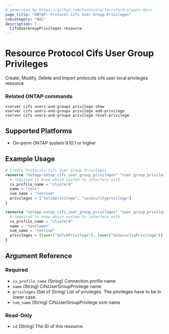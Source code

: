 ```yaml
---
# generated by https://github.com/hashicorp/terraform-plugin-docs
page_title: "ONTAP: Protocol Cifs User Group Privileges"
subcategory: "NAS"
description: |-
  CifsUserGroupPrivileges resource
---
```


# Resource Protocol Cifs User Group Privileges
Create, Modify, Delete and Import protocols cifs user local privileges resource

### Related ONTAP commands
```commandline
vserver cifs users-and-groups privilege show
vserver cifs users-and-groups privilege add-privilege
vserver cifs users-and-groups privilege reset-privilege
```

## Supported Platforms
* On-perm ONTAP system 9.10.1 or higher

## Example Usage
```terraform
# Create Protocols Cifs User Group Privileges
resource "netapp-ontap_cifs_user_group_privileges" "user_group_privileges_exp1" {
  # required to know which system to interface with
  cx_profile_name = "cluster4"
  name = "test"
  svm_name = "testsvm"
  privileges = ["setcbprivilege", "sesecurityprivilege"]
}

resource "netapp-ontap_cifs_user_group_privileges" "user_group_privileges_exp2" {
  # required to know which system to interface with
  cx_profile_name = "cluster4"
  name = "testlower"
  svm_name = "testsvm"
  privileges = [lower("SeTcbPrivilege"), lower("SeSecurityPrivilege")]
}
```
<!-- schema generated by tfplugindocs -->
## Argument Reference

### Required

- `cx_profile_name` (String) Connection profile name
- `name` (String) CifsUserGroupPrivilege name
- `privileges` (Set of String) List of privileges. The privileges have to be in lower case.
- `svm_name` (String) CifsUserGroupPrivilege svm name

### Read-Only

- `id` (String) The ID of this resource.


